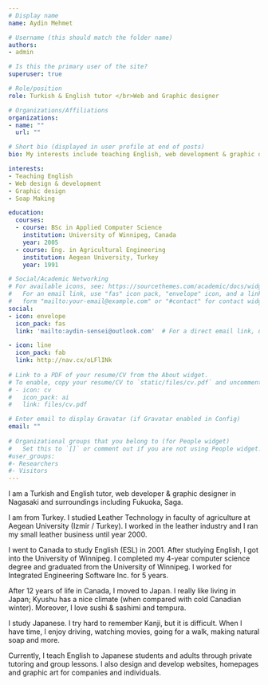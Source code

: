 ```yaml
---
# Display name
name: Aydin Mehmet

# Username (this should match the folder name)
authors:
- admin

# Is this the primary user of the site?
superuser: true

# Role/position
role: Turkish & English tutor </br>Web and Graphic designer

# Organizations/Affiliations
organizations:
- name: "" 
  url: ""

# Short bio (displayed in user profile at end of posts)
bio: My interests include teaching English, web development & graphic design and saop making.

interests:
- Teaching English
- Web design & development
- Graphic design
- Soap Making

education:
  courses:
  - course: BSc in Applied Computer Science
    institution: University of Winnipeg, Canada
    year: 2005
  - course: Eng. in Agricultural Engineering
    institution: Aegean University, Turkey
    year: 1991

# Social/Academic Networking
# For available icons, see: https://sourcethemes.com/academic/docs/widgets/#icons
#   For an email link, use "fas" icon pack, "envelope" icon, and a link in the
#   form "mailto:your-email@example.com" or "#contact" for contact widget.
social:
- icon: envelope
  icon_pack: fas
  link: 'mailto:aydin-sensei@outlook.com'  # For a direct email link, use "mailto:test@example.org".

- icon: line
  icon_pack: fab
  link: http://nav.cx/oLFlINk
  
# Link to a PDF of your resume/CV from the About widget.
# To enable, copy your resume/CV to `static/files/cv.pdf` and uncomment the lines below.  
# - icon: cv
#   icon_pack: ai
#   link: files/cv.pdf

# Enter email to display Gravatar (if Gravatar enabled in Config)
email: ""
  
# Organizational groups that you belong to (for People widget)
#   Set this to `[]` or comment out if you are not using People widget.  
#user_groups:
#- Researchers
#- Visitors
---
```

I am a Turkish and English tutor, web developer & graphic designer in Nagasaki and surroundings including Fukuoka, Saga.

I am from Turkey. I studied Leather Technology in faculty of agriculture at Aegean University (Izmir / Turkey). I worked in the leather industry and I ran my small leather business until year 2000.

I went to Canada to study English (ESL) in 2001. After studying English, I got into the University of Winnipeg. I completed my 4-year computer science degree and graduated from the University of Winnipeg. I worked for Integrated Engineering Software Inc. for 5 years. 

After 12 years of life in Canada, I moved to Japan. I really like living in Japan; Kyushu has a nice climate (when compared with cold Canadian winter). Moreover, I love sushi & sashimi and tempura.

I study Japanese. I try hard to remember Kanji, but it is difficult. When I have time, I enjoy driving, watching movies, going for a walk, making natural soap and more.

Currently, I teach English to Japanese students and adults through private tutoring and group lessons. I also design and develop websites, homepages and graphic art for companies and individuals.

